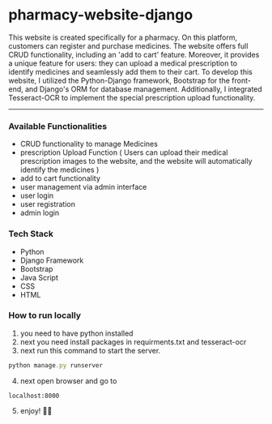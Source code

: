 # pharmacy-website-django

This website is created specifically for a pharmacy. On this platform, customers can register and purchase medicines. The website offers full CRUD functionality, including an 'add to cart' feature. Moreover, it provides a unique feature for users: they can upload a medical prescription to identify medicines and seamlessly add them to their cart. To develop this website, I utilized the Python-Django framework, Bootstrap for the front-end, and Django's ORM for database management. Additionally, I integrated Tesseract-OCR to implement the special prescription upload functionality.
 
***
### Available Functionalities ###
- CRUD functionality to manage Medicines
- prescription Upload Function ( Users can upload their medical prescription images to the website, and the website will automatically identify the medicines )
- add to cart functionality 
- user management via admin interface
- user login
- user registration
- admin login

### Tech Stack ###
- Python
- Django Framework
- Bootstrap
- Java Script
- CSS
- HTML


### How to run locally ###
1. you need to have python installed
2. next you need install packages in requirments.txt and tesseract-ocr 
3. next run this command to start the server.
```ruby
python manage.py runserver
```
4. next open browser and go to
```url
localhost:8000
```
5. enjoy! 🥳🎉
